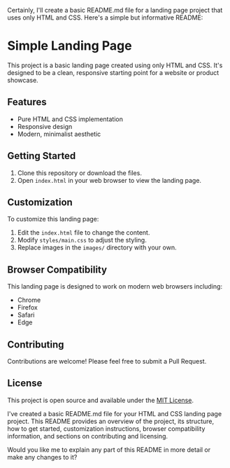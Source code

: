 Certainly, I'll create a basic README.md file for a landing page project that uses only HTML and CSS. Here's a simple but informative README:





# Simple Landing Page

This project is a basic landing page created using only HTML and CSS. It's designed to be a clean, responsive starting point for a website or product showcase.

## Features

- Pure HTML and CSS implementation
- Responsive design
- Modern, minimalist aesthetic

## Getting Started

1. Clone this repository or download the files.
2. Open `index.html` in your web browser to view the landing page.

## Customization

To customize this landing page:

1. Edit the `index.html` file to change the content.
2. Modify `styles/main.css` to adjust the styling.
3. Replace images in the `images/` directory with your own.

## Browser Compatibility

This landing page is designed to work on modern web browsers including:
- Chrome
- Firefox
- Safari
- Edge

## Contributing

Contributions are welcome! Please feel free to submit a Pull Request.

## License

This project is open source and available under the [MIT License](LICENSE).


I've created a basic README.md file for your HTML and CSS landing page project. This README provides an overview of the project, its structure, how to get started, customization instructions, browser compatibility information, and sections on contributing and licensing.

Would you like me to explain any part of this README in more detail or make any changes to it?